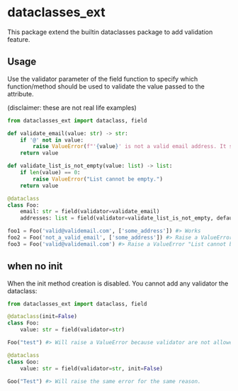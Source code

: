 # dataclasses_ext

This package extend the builtin dataclasses package to add validation feature.

## Usage

Use the validator parameter of the field function to specify which function/method should be used to validate the value passed to the attribute.


(disclaimer: these are not real life examples)
```python
from dataclasses_ext import dataclass, field

def validate_email(value: str) -> str:
    if '@' not in value:
        raise ValueError(f"'{value}' is not a valid email address. It should contain a @ character.")
    return value

def validate_list_is_not_empty(value: list) -> list:
    if len(value) == 0:
        raise ValueError("List cannot be empty.")
    return value

@dataclass
class Foo:
    email: str = field(validator=validate_email)
    addresses: list = field(validator=validate_list_is_not_empty, default_factory=list)

foo1 = Foo('valid@validemail.com', ['some_address']) #> Works
foo2 = Foo('not_a_valid_email', ['some_address']) #> Raise a ValueError "'not_a_valid_email' is not a valid email address. It should contain a @ character."
foo3 = Foo('valid@validemail.com') #> Raise a ValueError "List cannot be empty"
```

## when no init
When the init method creation is disabled. You cannot add any validator the dataclass:

```python
from dataclasses_ext import dataclass, field

@dataclass(init=False)
class Foo:
    value: str = field(validator=str)

Foo("test") #> Will raise a ValueError because validator are not allowed when the init is disabled

@dataclass
class Goo:
    value: str = field(validator=str, init=False)

Goo("Test") #> Will raise the same error for the same reason.
```